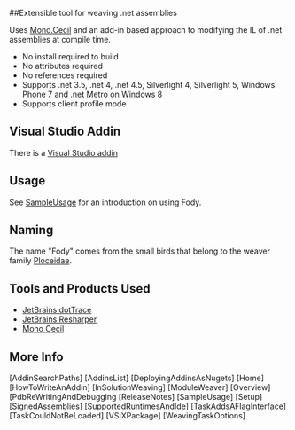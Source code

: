 ##Extensible tool for weaving .net assemblies

Uses [Mono.Cecil](http://www.mono-project.com/Cecil)  and an add-in based approach to modifying the IL of .net assemblies at compile time.

 * No install required to build
 * No attributes required
 * No references required
 * Supports .net 3.5, .net 4, .net 4.5, Silverlight 4, Silverlight 5, Windows Phone 7 and .net Metro on Windows 8 
 * Supports client profile mode 

## Visual Studio Addin

There is a  [Visual Studio addin](http://visualstudiogallery.msdn.microsoft.com/074a2a26-d034-46f1-8fe1-0da97265eb7a) 

## Usage

See [SampleUsage](https://github.com/SimonCropp/Fody/wiki/SampleUsage) for an introduction on using Fody.

## Naming

The name "Fody" comes from the small birds that belong to the weaver family [Ploceidae](http://en.wikipedia.org/wiki/Fody).


## Tools and Products Used 

 * [JetBrains dotTrace](http://www.jetbrains.com/profiler/)
 * [JetBrains Resharper](http://www.jetbrains.com/resharper/)
 * [Mono Cecil](http://www.mono-project.com/Cecil)

## More Info

[AddinSearchPaths]
[AddinsList]
[DeployingAddinsAsNugets]
[Home]
[HowToWriteAnAddin]
[InSolutionWeaving]
[ModuleWeaver]
[Overview]
[PdbReWritingAndDebugging
[ReleaseNotes]
[SampleUsage]
[Setup]
[SignedAssemblies]
[SupportedRuntimesAndIde]
[TaskAddsAFlagInterface]
[TaskCouldNotBeLoaded]
[VSIXPackage]
[WeavingTaskOptions]